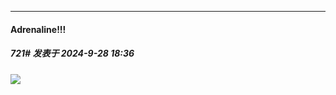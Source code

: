 ﻿
*****

####  Adrenaline!!!  
##### 721#       发表于 2024-9-28 18:36

<img src="https://p.sda1.dev/19/8e3d1eb7965ba9de19d6a360e333c5db/CMP_20240928183626244.jpg" referrerpolicy="no-referrer">

